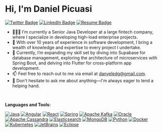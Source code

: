 
# Hi, I'm Daniel Picuasi

[![Twitter Badge](https://img.shields.io/badge/Twitter-Profile-informational?style=flat&logo=twitter&logoColor=white&color=1CA2F1)]([https://twitter.com/DannyPicuasi])
[![LinkedIn Badge](https://img.shields.io/badge/LinkedIn-Profile-informational?style=flat&logo=linkedin&logoColor=white&color=0D76A8)]([https://www.linkedin.com/in/daniel-picuasi-duque/])
[![Resume Badge](https://img.shields.io/badge/CV-Resume-informational?style=flat&logo=book&logoColor=white&color=important)](https://github.com/dpicuasi/dpicuasi/blob/main/CV_ING_DANIEL_PICUASI_DP.pdf)



- 👨🏽‍💻 I’m currently a Senior Java Developer at a large fintech company, where I specialize in developing high-load enterprise projects.
- 🚀 With over 10 years of experience in software development, I bring a wealth of knowledge and expertise to every project I undertake.
- 🌱 Currently, I’m expanding my skill set by diving into Supabase for database management, exploring the architecture of microservices with Spring Boot, and delving into Flutter for cross-platform app development.
- 📫 Feel free to reach out to me via email at danyeledg@gmail.com.
- 💬 Don't hesitate to ask me about anything—I'm always eager to lend a helping hand.

 <br />   
  
**Languages and Tools:**  

[![Java](https://img.shields.io/badge/-Java-007396?style=flat&logo=CoffeeScript&logoColor=white&link=https://github.com/dpicuasi)](https://github.com/dpicuasi)
[![Angular](https://img.shields.io/badge/-Angular-DD0031?style=flat&logo=angular&logoColor=white&link=https://github.com/dpicuasi)](https://github.com/dpicuasi)
[![React](https://img.shields.io/badge/-React-black?style=flat&logo=react&link=https://github.com/dpicuasi)](https://github.com/dpicuasi) 
[![Spring](https://img.shields.io/badge/Spring-6DB33F?style=flat&logo=spring&logoColor=white&link=https://github.com/dpicuasi)](https://github.com/dpicuasi) 
[![Apache Kafka](https://img.shields.io/badge/Apache%20Kafka-black?style=flat&logo=apache-kafka&link=https://github.com/dpicuasi)](https://github.com/dpicuasi) 
[![Oracle](https://img.shields.io/badge/Oracle-red?style=flat&logo=oracle&link=https://github.com/dpicuasi)](https://github.com/dpicuasi) 
[![Apache Cassandra](https://img.shields.io/badge/Apache%20Cassandra-1287B1?style=flat&logo=apache-cassandra&logoColor=white&link=https://github.com/dpicuasi)](https://github.com/dpicuasi) 
[![Elasticsearch](https://img.shields.io/badge/Elasticsearch-005571?style=flat&logo=elasticsearch&logoColor=white&link=https://github.com/dpicuasi)](https://github.com/dpicuasi) 
[![MongoDB](https://img.shields.io/badge/MongoDB-47A248?style=flat&logo=MongoDB&logoColor=white&link=https://github.com/dpicuasi)](https://github.com/dpicuasi) 
[![Python](https://img.shields.io/badge/-Python-3776AB?style=flat&logo=python&logoColor=white&link=https://github.com/dpicuasi)](https://github.com/dpicuasi) 
[![Docker](https://img.shields.io/badge/-Docker-2496ED?style=flat&logo=docker&logoColor=white&link=https://github.com/dpicuasi)](https://github.com/dpicuasi) 
[![Kubernetes](https://img.shields.io/badge/-Kubernetes-326CE5?style=flat&logo=kubernetes&logoColor=white&link=https://github.com/dpicuasi)](https://github.com/dpicuasi) 
[![JetBrains](https://img.shields.io/badge/-JetBrains-000000?style=flat&logo=JetBrains&link=https://github.com/dpicuasi)](https://github.com/dpicuasi) 
[![Eclipse](https://img.shields.io/badge/-Eclipse-2C2255?style=flat&logo=Eclipse&link=https://github.com/dpicuasi)](https://github.com/dpicuasi) 




<!---
dpicuasi/dpicuasi is a ✨ special ✨ repository because its `README.md` (this file) appears on your GitHub profile.
You can click the Preview link to take a look at your changes.
--->
